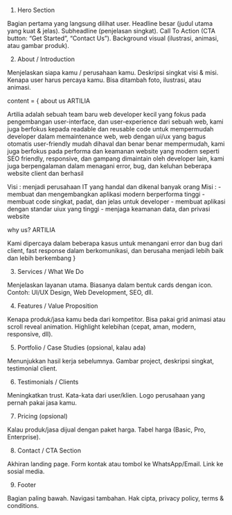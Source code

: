 1. Hero Section

Bagian pertama yang langsung dilihat user.
Headline besar (judul utama yang kuat & jelas).
Subheadline (penjelasan singkat).
Call To Action (CTA button: “Get Started”, “Contact Us”).
Background visual (ilustrasi, animasi, atau gambar produk).

2. About / Introduction

Menjelaskan siapa kamu / perusahaan kamu.
Deskripsi singkat visi & misi.
Kenapa user harus percaya kamu.
Bisa ditambah foto, ilustrasi, atau animasi.

content = {
  about us
  ARTILIA

  Artilia adalah sebuah team baru web developer kecil yang fokus pada pengembangan user-interface, 
  dan user-experience dari sebuah web, kami juga berfokus kepada readable dan reusable code untuk 
  mempermudah developer dalam memaintenance web, web dengan ui/ux yang bagus otomatis user-friendly
  mudah dihaval dan benar benar mempermudah, kami juga berfokus pada performa dan keamanan website yang modern
  seperti SEO friendly, responsive, dan gampang dimaintain oleh developer lain, kami juga berpengalaman dalam menagani
  error, bug, dan keluhan beberapa website client dan berhasil 

  Visi : menjadi perusahaan IT yang handal dan dikenal banyak orang
  Misi : 
    - membuat dan mengembangkan aplikasi modern berperforma tinggi
    - membuat code singkat, padat, dan jelas untuk developer
    - membuat aplikasi dengan standar uiux yang tinggi
    - menjaga keamanan data, dan privasi website

  why us?
  ARTILIA

  Kami dipercaya dalam beberapa kasus untuk menangani error dan bug dari client,
  fast response dalam berkomunikasi, dan berusaha menjadi lebih baik dan lebih berkembang
}


3. Services / What We Do

Menjelaskan layanan utama.
Biasanya dalam bentuk cards dengan icon.
Contoh: UI/UX Design, Web Development, SEO, dll.

4. Features / Value Proposition

Kenapa produk/jasa kamu beda dari kompetitor.
Bisa pakai grid animasi atau scroll reveal animation.
Highlight kelebihan (cepat, aman, modern, responsive, dll).

5. Portfolio / Case Studies (opsional, kalau ada)

Menunjukkan hasil kerja sebelumnya.
Gambar project, deskripsi singkat, testimonial client.

6. Testimonials / Clients

Meningkatkan trust.
Kata-kata dari user/klien.
Logo perusahaan yang pernah pakai jasa kamu.

7. Pricing (opsional)

Kalau produk/jasa dijual dengan paket harga.
Tabel harga (Basic, Pro, Enterprise).

8. Contact / CTA Section

Akhiran landing page.
Form kontak atau tombol ke WhatsApp/Email.
Link ke sosial media.

9. Footer

Bagian paling bawah.
Navigasi tambahan.
Hak cipta, privacy policy, terms & conditions.